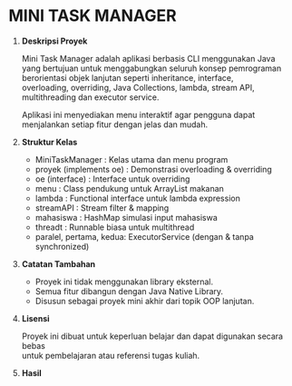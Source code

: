 # MINI TASK MANAGER

1. **Deskripsi Proyek**

   Mini Task Manager adalah aplikasi berbasis CLI menggunakan Java  
   yang bertujuan untuk menggabungkan seluruh konsep pemrograman  
   berorientasi objek lanjutan seperti inheritance, interface,  
   overloading, overriding, Java Collections, lambda, stream API,  
   multithreading dan executor service.

   Aplikasi ini menyediakan menu interaktif agar pengguna dapat  
   menjalankan setiap fitur dengan jelas dan mudah.

2. **Struktur Kelas**

   - MiniTaskManager         : Kelas utama dan menu program  
   - proyek (implements oe)  : Demonstrasi overloading & overriding  
   - oe (interface)          : Interface untuk overriding  
   - menu                    : Class pendukung untuk ArrayList makanan  
   - lambda                  : Functional interface untuk lambda expression  
   - streamAPI               : Stream filter & mapping  
   - mahasiswa               : HashMap simulasi input mahasiswa  
   - threadt                 : Runnable biasa untuk multithread  
   - paralel, pertama, kedua: ExecutorService (dengan & tanpa synchronized)


3. **Catatan Tambahan**

   - Proyek ini tidak menggunakan library eksternal.  
   - Semua fitur dibangun dengan Java Native Library. 
   - Disusun sebagai proyek mini akhir dari topik OOP lanjutan.

4. **Lisensi**

   Proyek ini dibuat untuk keperluan belajar dan dapat digunakan secara bebas  
   untuk pembelajaran atau referensi tugas kuliah.

5. **Hasil**

